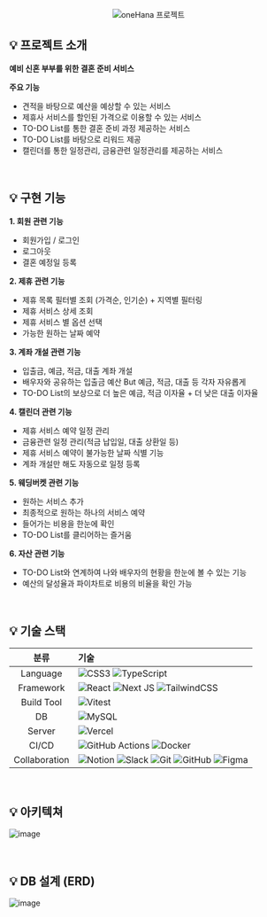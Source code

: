 <p align="center">
  <img
    src="https://github.com/user-attachments/assets/cc87fb84-c98d-4ece-afbb-b68ffc9950f3?raw=true"
    alt="oneHana 프로젝트"
  />
</p>

## 💡 **프로젝트 소개**
**예비 신혼 부부를 위한 결혼 준비 서비스** <br>

**주요 기능**
- 견적을 바탕으로 예산을 예상할 수 있는 서비스
- 제휴사 서비스를 할인된 가격으로 이용할 수 있는 서비스
- TO-DO List를 통한 결혼 준비 과정 제공하는 서비스
- TO-DO List를 바탕으로 리워드 제공
- 캘린더를 통한 일정관리, 금융관련 일정관리를 제공하는 서비스

<br>

## 💡 구현 기능

**1. 회원 관련 기능**
- 회원가입 / 로그인
- 로그아웃
- 결혼 예정일 등록

**2. 제휴 관련 기능**
   - 제휴 목록 필터별 조회 (가격순, 인기순) + 지역별 필터링
   - 제휴 서비스 상세 조회
   - 제휴 서비스 별 옵션 선택
   - 가능한 원하는 날짜 예약

**3. 계좌 개설 관련 기능**
   - 입출금, 예금, 적금, 대출 계좌 개설
   - 배우자와 공유하는 입출금 예산 But 예금, 적금, 대출 등 각자 자유롭게
   - TO-DO List의 보상으로 더 높은 예금, 적금 이자율 + 더 낮은 대출 이자율

**4. 캘린더 관련 기능**
   - 제휴 서비스 예약 일정 관리
   - 금융관련 일정 관리(적금 납입일, 대출 상환일 등)
   - 제휴 서비스 예약이 불가능한 날짜 식별 기능
   - 계좌 개설만 해도 자동으로 일정 등록

**5. 웨딩버켓 관련 기능**
   - 원하는 서비스 추가
   - 최종적으로 원하는 하나의 서비스 예약
   - 들어가는 비용을 한눈에 확인
   - TO-DO List를 클리어하는 즐거움

**6. 자산 관련 기능**
   - TO-DO List와 연계하여 나와 배우자의 현황을 한눈에 볼 수 있는 기능
   - 예산의 달성율과 파이차트로 비용의 비율을 확인 가능

<br>


## 💡 기술 스택
|분류|기술|
| :-: |:- |
|Language| ![CSS3](https://img.shields.io/badge/css3-%231572B6.svg?style=for-the-badge&logo=css3&logoColor=white) ![TypeScript](https://img.shields.io/badge/typescript-%23007ACC.svg?style=for-the-badge&logo=typescript&logoColor=white)  |
|Framework| ![React](https://img.shields.io/badge/react-%2320232a.svg?style=for-the-badge&logo=react&logoColor=%2361DAFB) ![Next JS](https://img.shields.io/badge/Next-black?style=for-the-badge&logo=next.js&logoColor=white) ![TailwindCSS](https://img.shields.io/badge/tailwindcss-%2338B2AC.svg?style=for-the-badge&logo=tailwind-css&logoColor=white)  |
|Build Tool| ![Vitest](https://img.shields.io/badge/-Vitest-252529?style=for-the-badge&logo=vitest&logoColor=FCC72B) |
|DB| ![MySQL](https://img.shields.io/badge/mysql-4479A1.svg?style=for-the-badge&logo=mysql&logoColor=white) |
|Server| ![Vercel](https://img.shields.io/badge/vercel-%23000000.svg?style=for-the-badge&logo=vercel&logoColor=white) |
|CI/CD| ![GitHub Actions](https://img.shields.io/badge/github%20actions-%232671E5.svg?style=for-the-badge&logo=githubactions&logoColor=white) ![Docker](https://img.shields.io/badge/docker-%230db7ed.svg?style=for-the-badge&logo=docker&logoColor=white) |
|Collaboration| ![Notion](https://img.shields.io/badge/Notion-%23000000.svg?style=for-the-badge&logo=notion&logoColor=white) ![Slack](https://img.shields.io/badge/Slack-4A154B?style=for-the-badge&logo=slack&logoColor=white) ![Git](https://img.shields.io/badge/git-%23F05033.svg?style=for-the-badge&logo=git&logoColor=white) ![GitHub](https://img.shields.io/badge/github-%23121011.svg?style=for-the-badge&logo=github&logoColor=white) ![Figma](https://img.shields.io/badge/figma-%23F24E1E.svg?style=for-the-badge&logo=figma&logoColor=white) |

<br>


## 💡 **아키텍쳐**
![image](https://github.com/user-attachments/assets/029b0ca3-b6b4-4847-811a-a8985aa303ba)

<br>

## 💡 **DB 설계 (ERD)**
![image](https://github.com/user-attachments/assets/1c0545d1-3521-48c5-a326-8d254e32d2c5)

